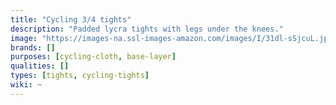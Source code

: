 ```yaml
---
title: "Cycling 3/4 tights"
description: "Padded lycra tights with legs under the knees."
image: "https://images-na.ssl-images-amazon.com/images/I/31dl-sSjcuL.jpg"
brands: []
purposes: [cycling-cloth, base-layer]
qualities: []
types: [tights, cycling-tights]
wiki: ~
---
```

